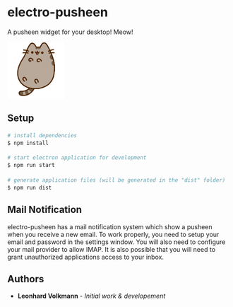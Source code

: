 # electro-pusheen

A pusheen widget for your desktop! Meow!

[<img src="./src/assets/pusheens/default.gif" width="128"/>](./src/assets/pusheens/default.gif)

## Setup

```bash
# install dependencies
$ npm install

# start electron application for development
$ npm run start

# generate application files (will be generated in the "dist" folder)
$ npm run dist
```

## Mail Notification

electro-pusheen has a mail notification system which show a pusheen when you receive a new email.
To work properly, you need to setup your email and password in the settings window.
You will also need to configure your mail provider to allow IMAP. It is also possible that you will need to grant unauthorized applications access to your inbox.

## Authors

- **Leonhard Volkmann** - _Initial work & developement_
